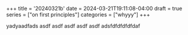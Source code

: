 +++
title = '20240321b'
date = 2024-03-21T19:11:08-04:00
draft = true
series = ["on first principles"]
categories = ["whyyy"]
+++

yadyaadfads asdf asdf
asdf asdf asdf
adsfdfdfdfdfdaf